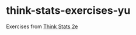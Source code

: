 # think-stats-exercises-yu
Exercises from [Think Stats 2e](http://greenteapress.com/wp/think-stats-2e/)
